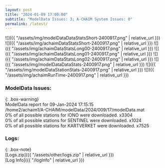 ```yaml
---
layout: post
title: "2024-01-09 17:00:00"
subtitle: "ModelData Issues: 3; A-CHAIM System Issues: 0"
permalink: /latest/
---
```


![]({{ "/assets/img/modelDataDataStatsShort-2400917.png" | relative_url }})
![]({{ "/assets/img/achaimDataStatsShort-2400917.png" | relative_url }})
![]({{ "/assets/img/achaimDataStatsLong00-2400917.png" | relative_url }})
![]({{ "/assets/img/achaimDataStatsLong01-2400917.png" | relative_url }})
![]({{ "/assets/img/achaimDataStatsLong02-2400917.png" | relative_url }})
![]({{ "/assets/img/modelDataDataStats-2400917.png" | relative_url }})
![]({{ "/assets/img/modelDataStationStats-2400917.png" | relative_url }})
![]({{ "/assets/img/achaimRunTime-2400917.png" | relative_url }})


### ModelData Issues:  
  
{: .box-warning}  
 ModelData report for 09-Jan-2024 17:15:15   
 /home2/achaim1/A-CHAIM/modelData/2024/009/17/modelData.mat   
 0% of all possible stations for IONO were downloaded. x3304   
 0% of all possible stations for SENTINEL were downloaded. x1024   
 0% of all possible stations for KARTVERKET were downloaded. x7525   
  


### Logs:  
  
{: .box-note}  
[Logs.zip]({{ "/assets/other/logs.zip" | relative_url }})  
[Log Info]({{ "/logInfo" | relative_url }})  
